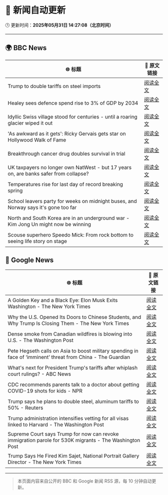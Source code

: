 # 🧠 新闻自动更新

🕒 更新时间：**2025年05月31日 14:27:08（北京时间）**

---

## 🌍 BBC News

| 🌐 标题 | 🔗 原文链接 |
|--------|-------------|
| Trump to double tariffs on steel imports | [阅读全文](https://www.bbc.com/news/articles/cy0k5x21y35o) |
| Healey sees defence spend rise to 3% of GDP by 2034 | [阅读全文](https://www.bbc.com/news/articles/c2kq9qxde3go) |
| Idyllic Swiss village stood for centuries - until a roaring glacier wiped it out | [阅读全文](https://www.bbc.co.uk/news/resources/idt-c7f929de-96a9-45e5-b1bb-31de82fce72d) |
| 'As awkward as it gets': Ricky Gervais gets star on Hollywood Walk of Fame | [阅读全文](https://www.bbc.com/news/videos/c5ykdkn1p4no) |
| Breakthrough cancer drug doubles survival in trial | [阅读全文](https://www.bbc.com/news/articles/ce82gderpl9o) |
| UK taxpayers no longer own NatWest - but 17 years on, are banks safer from collapse? | [阅读全文](https://www.bbc.com/news/articles/cd0l4l4kpnko) |
| Temperatures rise for last day of record breaking spring | [阅读全文](https://www.bbc.com/weather/articles/cqxeqzwzw71o) |
| School leavers party for weeks on midnight buses, and Norway says it's gone too far | [阅读全文](https://www.bbc.com/news/articles/cj3jz668y17o) |
| North and South Korea are in an underground war - Kim Jong Un might now be winning | [阅读全文](https://www.bbc.com/news/articles/c98pnx35xj2o) |
| Scouse superhero Speedo Mick: From rock bottom to seeing life story on stage | [阅读全文](https://www.bbc.com/news/articles/cwy7wky3vyyo) |

## 📰 Google News

| 🌐 标题 | 🔗 原文链接 |
|--------|-------------|
| A Golden Key and a Black Eye: Elon Musk Exits Washington - The New York Times | [阅读全文](https://news.google.com/rss/articles/CBMidkFVX3lxTE1rV2I3LS1OWXc3dHhiclVVWHNfam40d041M2xObDRDYkRfOElQTlpuNEswQ09STDEzdGs0RjNqd1JXekJDRERWNzFKdVdLS1BCU1RQcERjSWdjaVY3MUhaS0cwZ3daQnliSnJScTVYR0IxU3pGV2c?oc=5) |
| Why the U.S. Opened Its Doors to Chinese Students, and Why Trump Is Closing Them - The New York Times | [阅读全文](https://news.google.com/rss/articles/CBMigwFBVV95cUxOU3BrUmNWNnY4Z0prdjk4NVltb2htaHpPdGJYdmlJaVNqZGxxd3pZRTl2RFJRSFpYcDJ2OWFPemdqbEJhQjlnT2tIT0FpOXdpUWswcHNicU5BbVI4ak5wM09CYnptQ0RROTd5d2hMYU9Ka0VUX1lCWk0xM3JzSnRJQ2JMQQ?oc=5) |
| Dense smoke from Canadian wildfires is blowing into U.S. - The Washington Post | [阅读全文](https://news.google.com/rss/articles/CBMiowFBVV95cUxPVWdSRTB6UEtaUkVYT2R4ZTY5X1Jyd0s2dllkcG5pTElzVmhWUVhMTUk2dS16Z1ZybGxZblpUTGhsTGtQVzN0SWEySklvX2s1SUxtZGd1NDZockQxc0FXWVBMVFZBYV9wYWlrdzZXd3BpbjVndjh5M0VBN2Z0NnAyQ2JFWW9hYmRUZTZoVDlXYXdNT0pkWXozeGZNVndoWGRXdmNN?oc=5) |
| Pete Hegseth calls on Asia to boost military spending in face of ‘imminent’ threat from China - The Guardian | [阅读全文](https://news.google.com/rss/articles/CBMi8gFBVV95cUxPdGQ4OVNmWF9wRVVtYUR0TVFIdWwtTF9yVDJFMklxRlVtOWVqYWhDWWtIcTJJMzRuMzItX1FqNGJ2d0tkV0laRzVBN2JBakZfbTNpQkRfNFBzRGlMMngyRFlhYVMwUzVhNlBPclJPeVRoOUtaRVVsSURObzhmTHhlaHRSbVFJVzNOMGZjT1dOQVo5R3FWUDVtRFlGYUR0aVJuM2p2RFE4UWRQWWxwNVFQNXU4SGNfdFA0NHF5aFIzS2s1Qy1GczBxRFdtb0hmZVhpT3M3d1REdXRVWl9FaFRlYmU3ZmJVRC1vWVlkazk4MndjQQ?oc=5) |
| What's next for President Trump's tariffs after whiplash court rulings? - ABC News | [阅读全文](https://news.google.com/rss/articles/CBMipwFBVV95cUxNZEVYdG92S3JpaGI5bDRnNy1hYTRjZlUzRDE0aVB1SEI4aERseklVMnBLcUROWlBPZG5jQ0pWa0JNbUMtblk5a05xaTNRa0U0bjcxcVc2aFFINTkzd3c1U0NyakJjdTRxRDFGVUhuTTVsc2hvNnhZa1F3NWRZRXlKc25oUnRKTE41S1Izai1FaUx0YlZ3Z2EzakFscW9rMHFmY2xZZlhRONIBrAFBVV95cUxOUm0xTHBaY0gwdUpyX1JmRHN3UEFqOHF5aVZ5ZFJXUTF4Umk0dFcwZmQzR2tDRHBIN09QdjB0aEZlSjdKNm9sRmZkclRuSnRZMnZEUEdlSUNKTGFhOVB4TEVqVlR6dDZzNWxFb01xd2FkbWp1MGVzYnBlU21UYVphdjVaQW45ZHpqM3Jwemw2dXZfaXE0ZUFMbFdwbmNqcHRpa3ZlQmhoS1YwTnll?oc=5) |
| CDC recommends parents talk to a doctor about getting COVID-19 shots for kids - NPR | [阅读全文](https://news.google.com/rss/articles/CBMirgFBVV95cUxQU3VBblUxcDgxVWNjeXVCYjhtbUgwR2t3OWI4ZW9LSnQzLTF3YU5aeVcwNm5lQng0UDY4S05PSE5DUUp4amlxbDBvMFFCTTVYN2loUkpCX0s0aUJfRUs1Y2tpTEpnQmFWcnFsVHJRQzFxYW5IYi12ZXBVdmxoTHBXRG9KY3Fna0d4bndNRW4yNkVVUFlWUi1XQXNKbmtNaWNyMXlFVFJBYy1DTXRKQUE?oc=5) |
| Trump says he plans to double steel, aluminum tariffs to 50% - Reuters | [阅读全文](https://news.google.com/rss/articles/CBMikgFBVV95cUxPS1ZLUnRGaUgtZkxpRTFkYUFpVTJ0TkpEX2VENk1sOWQtM0h5WjFpbnVGNEYybExfeURLYlNjd0U1YkNDMlhsLXZyZDROMUh3anpVbHp0NEVWM204UDh2Zk5hN0xnRUlQUFFNamtfcG9oTnV4OS01cnl6djZnanpjMWVsazJnUFhrd2gzOVlsVU52QQ?oc=5) |
| Trump administration intensifies vetting for all visas linked to Harvard - The Washington Post | [阅读全文](https://news.google.com/rss/articles/CBMimAFBVV95cUxNeHB5REpHNUoyc0tUSDZsQy1lTjR0WjRPTXpES2dpZ3dVTXlJUEFwMUVMRkM1VVZnQzBibnJETkt4MGNlNEpsTlJQS09zV3FyclRvOTZjZ0NkOHJQb055Y3ZvYk9EaDBkS2RGQzZjdnRkMmdyVVRHZkt6a1F3akVUaDZyOUUyUGFGNWNqT29XMlZGVTd6Yk15WA?oc=5) |
| Supreme Court says Trump for now can revoke immigration parole for 530K migrants - The Washington Post | [阅读全文](https://news.google.com/rss/articles/CBMiiwFBVV95cUxOblk4bjhONHIzS3FTS3EzdDAtZXo0cHpWdkYyR0V2bUw0X3ZfeXloMDhOVDhHc0RFZXhtbnpkcnVFWWRnWWV5OTZnbnM5T0lUR1kzSl84cFNUb0NpVGVRME1JWElMaGpuQUtwcWpQTmJfT2J2b0V3TWZ4ZXU4d3ZScmVYYnNSWWt4SHlN?oc=5) |
| Trump Says He Fired Kim Sajet, National Portrait Gallery Director - The New York Times | [阅读全文](https://news.google.com/rss/articles/CBMijgFBVV95cUxPWUg2QkxYOGRxU0tBdUVYczFaenc1bTFpMTdRYlVQS0JtZWY5ZjllSjViNFZuMFVoc3Z0enNKcHpmRW8zdVJUTFNxcmJFWUZaQnl1UEhCbWZYR2c0Y0F4ZGcyaWl6WFFyOHk1YkxjY29sSVZrZ0lTamhqQXpYZUdyLWcxUUl1N0o1eTZ3VmNR?oc=5) |

---
> 本页面内容来自公开的 BBC 和 Google 新闻 RSS 源，每 10 分钟自动更新。